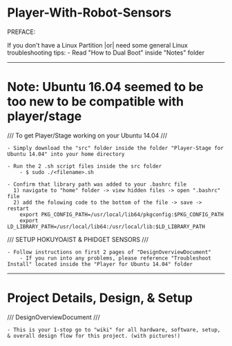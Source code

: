 # Player-With-Robot-Sensors


PREFACE:

If you don't have a Linux Partition |or| need some general Linux troubleshooting tips:
	- Read "How to Dual Boot" inside "Notes" folder

___________________________________________________________________________________________________
	
# Note: Ubuntu 16.04 seemed to be too new to be compatible with player/stage

/// To get Player/Stage working on your Ubuntu 14.04 ///

	- Simply download the "src" folder inside the folder "Player-Stage for Ubuntu 14.04" into your home directory

	- Run the 2 .sh script files inside the src folder
		- $ sudo ./<filename>.sh
	
	- Confirm that library path was added to your .bashrc file
	  1) navigate to "home" folder -> view hidden files -> open ".bashrc" file 
	  2) add the folowing code to the bottom of the file -> save -> restart
		export PKG_CONFIG_PATH=/usr/local/lib64/pkgconfig:$PKG_CONFIG_PATH
		export LD_LIBRARY_PATH=/usr/local/lib64:/usr/local/lib:$LD_LIBRARY_PATH


/// SETUP HOKUYOAIST & PHIDGET SENSORS ///

	- Follow instructions on first 2 pages of "DesignOverviewDocument"
		- If you run into any problems, please reference "Troubleshoot Install" located inside the "Player for Ubuntu 14.04" folder

___________________________________________________________________________________________________

# Project Details, Design, & Setup

/// DesignOverviewDocument ///

	- This is your 1-stop go to "wiki" for all hardware, software, setup, & overall design flow for this project. (with pictures!)









